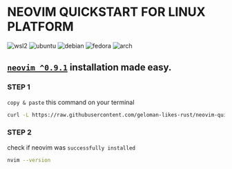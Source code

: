 # NEOVIM QUICKSTART FOR LINUX PLATFORM
![wsl2](https://img.shields.io/badge/wsl2-3C79F5?style=for-the-badge&logo=windows&logoColor=fff)
![ubuntu](https://img.shields.io/badge/ubuntu-FC4F00?style=for-the-badge&logo=ubuntu&logoColor=fff)
![debian](https://img.shields.io/badge/debian-D14D72?style=for-the-badge&logo=debian&logoColor=white)
![fedora](https://img.shields.io/badge/fedora-19376D?style=for-the-badge&logo=fedora&logoColor=fff)
![arch](https://img.shields.io/badge/arch-0B2447?style=for-the-badge&logo=archlinux&logoColor=19A7CE)

## [**`neovim ^0.9.1`**](https://github.com/neovim/neovim/releases/tag/stable) installation made easy.


### STEP 1
`copy & paste` this command on your terminal
```sh
curl -L https://raw.githubusercontent.com/geloman-likes-rust/neovim-quickstart/main/install.sh | sh
```

### STEP 2
check if neovim was `successfully installed`
```sh
nvim --version
```
